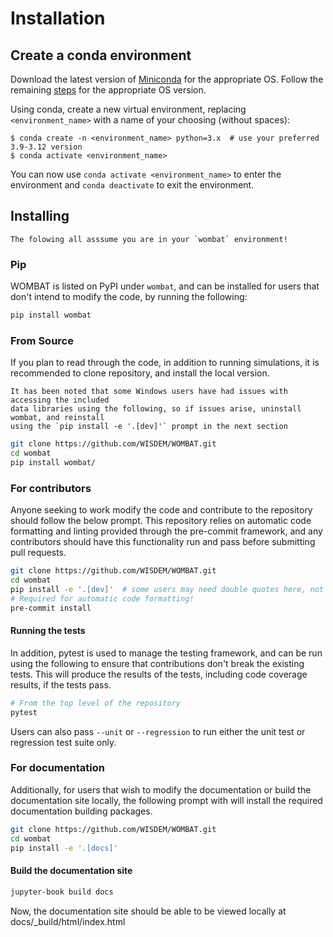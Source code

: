 # Installation

## Create a conda environment

Download the latest version of [Miniconda](<https://docs.conda.io/en/latest/miniconda.html>)
for the appropriate OS. Follow the remaining [steps](<https://conda.io/projects/conda/en/latest/user-guide/install/index.html#regular-installation>)
for the appropriate OS version.

Using conda, create a new virtual environment, replacing `<environment_name>` with a name
of your choosing (without spaces):
```text
$ conda create -n <environment_name> python=3.x  # use your preferred 3.9-3.12 version
$ conda activate <environment_name>
```
You can now use ``conda activate <environment_name>`` to enter the environment and
``conda deactivate`` to exit the environment.


## Installing

```{note}
The folowing all asssume you are in your `wombat` environment!
```

### Pip

WOMBAT is listed on PyPI under `wombat`, and can be installed for users that don't
intend to modify the code, by running the following:

```bash
pip install wombat
```

### From Source

If you plan to read through the code, in addition to running simulations, it is
recommended to clone repository, and install the local version.

```{note}
It has been noted that some Windows users have had issues with accessing the included
data libraries using the following, so if issues arise, uninstall wombat, and reinstall
using the `pip install -e '.[dev]'` prompt in the next section
```

```bash
git clone https://github.com/WISDEM/WOMBAT.git
cd wombat
pip install wombat/
```

### For contributors

Anyone seeking to work modify the code and contribute to the repository should follow
the below prompt. This repository relies on automatic code formatting and linting
provided through the pre-commit framework, and any contributors should have this
functionality run and pass before submitting pull requests.

```bash
git clone https://github.com/WISDEM/WOMBAT.git
cd wombat
pip install -e '.[dev]'  # some users may need double quotes here, not single quotes
# Required for automatic code formatting!
pre-commit install
```

#### Running the tests

In addition, pytest is used to manage the testing framework, and can be run using the
following to ensure that contributions don't break the existing tests. This will produce
the results of the tests, including code coverage results, if the tests pass.

```bash
# From the top level of the repository
pytest
```

Users can also pass `--unit` or `--regression` to run either the unit test or regression
test suite only.

### For documentation

Additionally, for users that wish to modify the documentation or build the documentation
site locally, the following prompt with will install the required documentation building
packages.

```bash
git clone https://github.com/WISDEM/WOMBAT.git
cd wombat
pip install -e '.[docs]'
```

#### Build the documentation site

```bash
jupyter-book build docs
```

Now, the documentation site should be able to be viewed locally at
docs/_build/html/index.html
